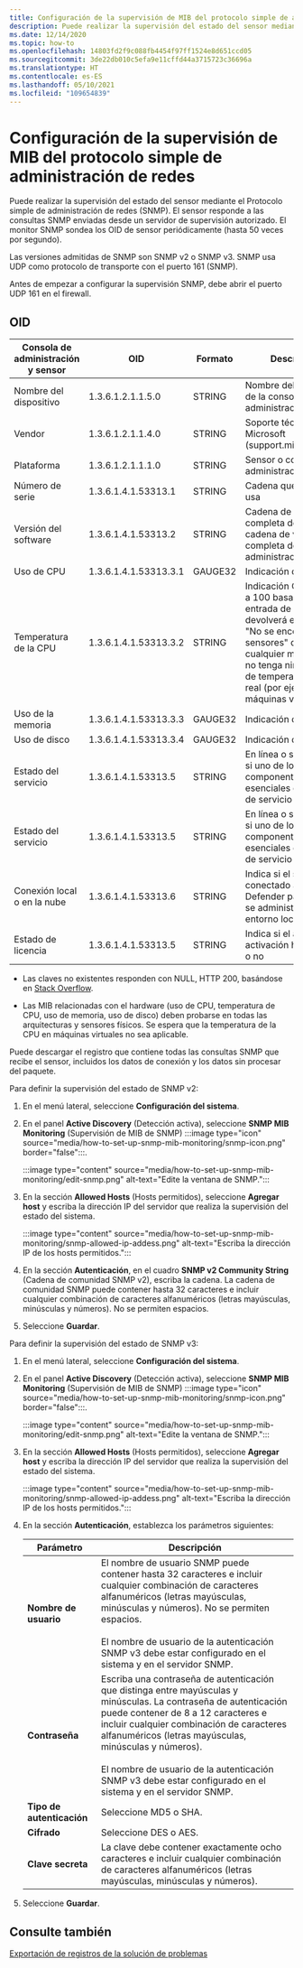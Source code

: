 ```yaml
---
title: Configuración de la supervisión de MIB del protocolo simple de administración de redes
description: Puede realizar la supervisión del estado del sensor mediante SNMP. El sensor responde a las consultas SNMP enviadas desde un servidor de supervisión autorizado.
ms.date: 12/14/2020
ms.topic: how-to
ms.openlocfilehash: 14803fd2f9c088fb4454f97ff1524e8d651ccd05
ms.sourcegitcommit: 3de22db010c5efa9e11cffd44a3715723c36696a
ms.translationtype: HT
ms.contentlocale: es-ES
ms.lasthandoff: 05/10/2021
ms.locfileid: "109654839"
---
```

# <a name="set-up-snmp-mib-monitoring"></a>Configuración de la supervisión de MIB del protocolo simple de administración de redes

Puede realizar la supervisión del estado del sensor mediante el Protocolo simple de administración de redes (SNMP). El sensor responde a las consultas SNMP enviadas desde un servidor de supervisión autorizado. El monitor SNMP sondea los OID de sensor periódicamente (hasta 50 veces por segundo).

Las versiones admitidas de SNMP son SNMP v2 o SNMP v3. SNMP usa UDP como protocolo de transporte con el puerto 161 (SNMP).

Antes de empezar a configurar la supervisión SNMP, debe abrir el puerto UDP 161 en el firewall.

## <a name="oids"></a>OID

| Consola de administración y sensor | OID | Formato | Descripción |
|--|--|--|--|
| Nombre del dispositivo | 1.3.6.1.2.1.1.5.0 | STRING | Nombre del dispositivo de la consola de administración local |
| Vendor | 1.3.6.1.2.1.1.4.0 | STRING | Soporte técnico de Microsoft (support.microsoft.com) |
| Plataforma | 1.3.6.1.2.1.1.1.0 | STRING | Sensor o consola de administración local |
| Número de serie | 1.3.6.1.4.1.53313.1 |STRING | Cadena que la licencia usa |
| Versión del software | 1.3.6.1.4.1.53313.2 | STRING | Cadena de versión completa de Xsense y cadena de versión completa de administración |
| Uso de CPU | 1.3.6.1.4.1.53313.3.1 | GAUGE32 | Indicación de 0 a 100 |
| Temperatura de la CPU | 1.3.6.1.4.1.53313.3.2 | STRING | Indicación Celsius de 0 a 100 basada en la entrada de Linux. Se devolverá el mensaje "No se encontraron sensores" desde cualquier máquina que no tenga ningún sensor de temperatura física real (por ejemplo, máquinas virtuales).|
| Uso de la memoria | 1.3.6.1.4.1.53313.3.3 | GAUGE32 | Indicación de 0 a 100 |
| Uso de disco | 1.3.6.1.4.1.53313.3.4 | GAUGE32 | Indicación de 0 a 100 |
| Estado del servicio | 1.3.6.1.4.1.53313.5  |STRING | En línea o sin conexión si uno de los cuatro componentes esenciales está fuera de servicio |
| Estado del servicio | 1.3.6.1.4.1.53313.5  |STRING | En línea o sin conexión si uno de los cuatro componentes esenciales está fuera de servicio |
| Conexión local o en la nube | 1.3.6.1.4.1.53313.6   |STRING | Indica si el sensor está conectado al portal de Defender para IoT o si se administra solo en el entorno local |
| Estado de licencia | 1.3.6.1.4.1.53313.5  |STRING | Indica si el archivo de activación ha expirado o no |

   - Las claves no existentes responden con NULL, HTTP 200, basándose en [Stack Overflow](https://stackoverflow.com/questions/51419026/querying-for-non-existing-record-returns-null-with-http-200).
    
   - Las MIB relacionadas con el hardware (uso de CPU, temperatura de CPU, uso de memoria, uso de disco) deben probarse en todas las arquitecturas y sensores físicos. Se espera que la temperatura de la CPU en máquinas virtuales no sea aplicable.

Puede descargar el registro que contiene todas las consultas SNMP que recibe el sensor, incluidos los datos de conexión y los datos sin procesar del paquete.

Para definir la supervisión del estado de SNMP v2:

1. En el menú lateral, seleccione **Configuración del sistema**.

2. En el panel **Active Discovery** (Detección activa), seleccione **SNMP MIB Monitoring** (Supervisión de MIB de SNMP) :::image type="icon" source="media/how-to-set-up-snmp-mib-monitoring/snmp-icon.png" border="false":::.

    :::image type="content" source="media/how-to-set-up-snmp-mib-monitoring/edit-snmp.png" alt-text="Edite la ventana de SNMP.":::

3. En la sección **Allowed Hosts** (Hosts permitidos), seleccione **Agregar host** y escriba la dirección IP del servidor que realiza la supervisión del estado del sistema.

    :::image type="content" source="media/how-to-set-up-snmp-mib-monitoring/snmp-allowed-ip-addess.png" alt-text="Escriba la dirección IP de los hosts permitidos.":::

4. En la sección **Autenticación**, en el cuadro **SNMP v2 Community String** (Cadena de comunidad SNMP v2), escriba la cadena. La cadena de comunidad SNMP puede contener hasta 32 caracteres e incluir cualquier combinación de caracteres alfanuméricos (letras mayúsculas, minúsculas y números). No se permiten espacios.

5. Seleccione **Guardar**.

Para definir la supervisión del estado de SNMP v3:

1. En el menú lateral, seleccione **Configuración del sistema**.

2. En el panel **Active Discovery** (Detección activa), seleccione **SNMP MIB Monitoring** (Supervisión de MIB de SNMP) :::image type="icon" source="media/how-to-set-up-snmp-mib-monitoring/snmp-icon.png" border="false":::.

    :::image type="content" source="media/how-to-set-up-snmp-mib-monitoring/edit-snmp.png" alt-text="Edite la ventana de SNMP.":::

3. En la sección **Allowed Hosts** (Hosts permitidos), seleccione **Agregar host** y escriba la dirección IP del servidor que realiza la supervisión del estado del sistema.

    :::image type="content" source="media/how-to-set-up-snmp-mib-monitoring/snmp-allowed-ip-addess.png" alt-text="Escriba la dirección IP de los hosts permitidos.":::

4. En la sección **Autenticación**, establezca los parámetros siguientes:

    | Parámetro | Descripción |
    |--|--|
    | **Nombre de usuario** | El nombre de usuario SNMP puede contener hasta 32 caracteres e incluir cualquier combinación de caracteres alfanuméricos (letras mayúsculas, minúsculas y números). No se permiten espacios. <br /> <br />El nombre de usuario de la autenticación SNMP v3 debe estar configurado en el sistema y en el servidor SNMP. |
    | **Contraseña** | Escriba una contraseña de autenticación que distinga entre mayúsculas y minúsculas. La contraseña de autenticación puede contener de 8 a 12 caracteres e incluir cualquier combinación de caracteres alfanuméricos (letras mayúsculas, minúsculas y números). <br /> <br/>El nombre de usuario de la autenticación SNMP v3 debe estar configurado en el sistema y en el servidor SNMP. |
    | **Tipo de autenticación** | Seleccione MD5 o SHA. |
    | **Cifrado** | Seleccione DES o AES. |
    | **Clave secreta** | La clave debe contener exactamente ocho caracteres e incluir cualquier combinación de caracteres alfanuméricos (letras mayúsculas, minúsculas y números). |

5. Seleccione **Guardar**.

## <a name="see-also"></a>Consulte también

[Exportación de registros de la solución de problemas](how-to-troubleshoot-the-sensor-and-on-premises-management-console.md)
